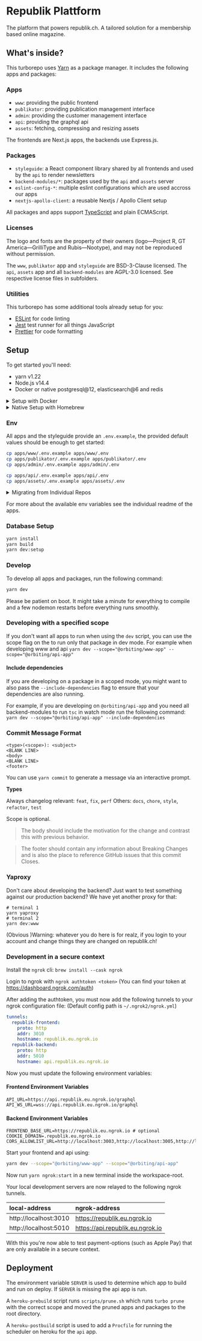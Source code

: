 # Republik Plattform

The platform that powers republik.ch. A tailored solution for a membership based online magazine.

## What's inside?

This turborepo uses [Yarn](https://classic.yarnpkg.com/lang/en/) as a package manager. It includes the following apps and packages:

### Apps

- `www`: providing the public frontend
- `publikator`: providing publication management interface
- `admin`: providing the customer management interface
- `api`: providing the graphql api
- `assets`: fetching, compressing and resizing assets

The frontends are Next.js apps, the backends use Express.js. 

### Packages

- `styleguide`: a React component library shared by all frontends and used by the `api` to render newsletters
- `backend-modules/*`: packages used by the `api` and `assets` server
- `eslint-config-*`: multiple eslint configurations which are used accross our apps
- `nextjs-apollo-client`: a reusable Nextjs / Apollo Client setup

All packages and apps support [TypeScript](https://www.typescriptlang.org/) and plain ECMAScript.

### Licenses

The logo and fonts are the property of their owners (logo—Project R, GT America—GrilliType and Rubis—Nootype), and may not be reproduced without permission.

The `www`, `publikator` app and `styleguide` are BSD-3-Clause licensed. The `api`, `assets` app and all `backend-modules` are AGPL-3.0 licensed. See respective license files in subfolders.

### Utilities

This turborepo has some additional tools already setup for you:

- [ESLint](https://eslint.org/) for code linting
- [Jest](https://jestjs.io) test runner for all things JavaScript
- [Prettier](https://prettier.io) for code formatting

## Setup

To get started you'll need:

- yarn v1.22
- Node.js v14.4
- Docker or native postgresql@12, elasticsearch@6 and redis

<details><summary>Setup with Docker</summary>
<p>

The included [docker-compose.yml](docker-compose.yml) starts all external-services. Currently that's: postgresql, redis, elasticsearch (and kibana).

The data is persisted in `./docker-data/`.

```
docker-compose up [-d]
```

##### Postgresql in docker

We recommend you install the postgresql client tools on your machine to interact with the database. The tests scripts also depend on the clients being installed.

```
# linux
sudo apt install postgresql-client-12
```

When postgresql in running in docker client tools like `psql` or `createdb`/`dropdb` don't automatically connect to it. They try to access postgresql via a local socket, when instead you want them to connect via network to localhost. To make your life easier, you can add the following environment variables to `~/.bashrc` / `~/.zshrc` so the client tools connect to localhost per default.

```
export PGHOST=127.0.0.1
export PGUSER=postgres
```

</p>
</details>

<details><summary>Native Setup with Homebrew</summary>
<p>

```bash
brew install postgresql@12 elasticsearch@6 redis nvm
nvm install 14
nvm alias default 14
npm install -g yarn@1.22
brew services start postgresql@12
brew services start elasticsearch@6
brew services start redis
```

#### Docker Kibana accessing native Elasticsearch

```bash
docker run -p 5601:5601 -e ELASTICSEARCH_HOSTS=http://host.docker.internal:9200 docker.elastic.co/kibana/kibana-oss:6.7.0
```

Note:

- Elasticsearch and Kibana versions must match, ckeck ES version at `http://localhost:9200/`
- `ELASTICSEARCH_HOSTS` must be accessible [within docker](https://nickjanetakis.com/blog/docker-tip-65-get-your-docker-hosts-ip-address-from-in-a-container).

</p>
</details>

### Env

All apps and the styleguide provide an `.env.example`, the provided default values should be enough to get started:

```bash
cp apps/www/.env.example apps/www/.env 
cp apps/publikator/.env.example apps/publikator/.env 
cp apps/admin/.env.example apps/admin/.env

cp apps/api/.env.example apps/api/.env 
cp apps/assets/.env.example apps/assets/.env 
```

<details><summary>Migrating from Individual Repos</summary>
<p>

You may copyover your environment from the individual repos with one manual edit:

```bash
cp ../republik-frontend/.env apps/www/.env
cp ../publikator-frontend/.env apps/publikator/.env
cp ../republik-admin-frontend/.env apps/admin/.env

cp ../styleguide/.env packages/styleguide/.env

cp ../backends/.env apps/api/.env
echo "PORT=5010" >> apps/api/.env

cp ../backends/servers/assets/.env apps/assets/.env
```

</p>
</details>

For more about the available env variables see the individual readme of the apps.

### Database Setup

```bash
yarn install
yarn build
yarn dev:setup
```

### Develop

To develop all apps and packages, run the following command:

```bash
yarn dev
```

Please be patient on boot. It might take a minute for everything to compile and a few nodemon restarts before everything runs smoothly.

### Developing with a specified scope

If you don't want all apps to run when using the `dev` script, you can use the scope flag on the to run only that package in dev mode.
For example when developing www and api `yarn dev --scope="@orbiting/www-app" --scope="@orbiting/api-app"`

#### Include dependencies

If you are developing on a package in a scoped mode, you might want to also pass the `--include-dependencies` flag to ensure that your dependencies are also running.

For example, if you are developing on `@orbiting/api-app` and you need all backend-modules to run `tsc` in watch mode run the following command:
`yarn dev --scope="@orbiting/api-app" --include-dependencies`

### Commit Message Format

```
<type>(<scope>): <subject>
<BLANK LINE>
<body>
<BLANK LINE>
<footer>
```

You can use `yarn commit` to generate a message via an interactive prompt.

**Types**

Always changelog relevant: `feat`, `fix`, `perf`
Others: `docs`, `chore`, `style`, `refactor`, `test`

Scope is optional.

> The body should include the motivation for the change and contrast this with previous behavior.

> The footer should contain any information about Breaking Changes and is also the place to reference GitHub issues that this commit Closes.

### Yaproxy

Don't care about developing the backend? Just want to test something against our production backend? We have yet another proxy for that:

```
# terminal 1
yarn yaproxy
# terminal 2
yarn dev:www
```

(Obvious )Warning: whatever you do here is for realz, if you login to your account and change things they are changed on republik.ch!

### Development in a secure context

Install the `ngrok` cli: `brew install --cask ngrok`

Login to ngrok with `ngrok authtoken <token>` (You can find your token at https://dashboard.ngrok.com/auth)

After adding the authtoken, you must now add the following tunnels to your ngrok configuration file:
(Default config path is `~/.ngrok2/ngrok.yml`)
```yaml
tunnels:
  republik-frontend:
    proto: http
    addr: 3010
    hostname: republik.eu.ngrok.io
  republik-backend:
    proto: http
    addr: 5010
    hostname: api.republik.eu.ngrok.io
```

Now you must update the following environment variables:

#### Frontend Environment Variables
```
API_URL=https://api.republik.eu.ngrok.io/graphql
API_WS_URL=wss://api.republik.eu.ngrok.io/graphql
```

#### Backend Environment Variables
```
FRONTEND_BASE_URL=https://republik.eu.ngrok.io # optional
COOKIE_DOMAIN=.republik.eu.ngrok.io
CORS_ALLOWLIST_URL=http://localhost:3003,http://localhost:3005,http://localhost:3006,http://localhost:3010,http://localhost:3000,https://republik.eu.ngrok.io
```

Start your frontend and api using:

```bash
yarn dev --scope="@orbiting/www-app" --scope="@orbiting/api-app"
```


Now run `yarn ngrok:start` in a new terminal inside the workspace-root.

Your local development servers are now relayed to the following ngrok tunnels.

| local-address | ngrok-address                    |
| :------------ |:---------------------------------|
| http://localhost:3010 | https://republik.eu.ngrok.io     |
| http://localhost:5010 | https://api.republik.eu.ngrok.io |

With this you're now able to test payment-options (such as Apple Pay) that are only available in a secure context.

## Deployment

The environment variable `SERVER` is used to determine which app to build and run on deploy. If `SERVER` is missing the api app is run.

A `heroku-prebuild` script runs `scripts/prune.sh` which runs `turbo prune` with the correct scope and moved the pruned apps and packages to the root directory.

A `heroku-postbuild` script is used to add a `Procfile` for running the scheduler on heroku for the `api` app.
